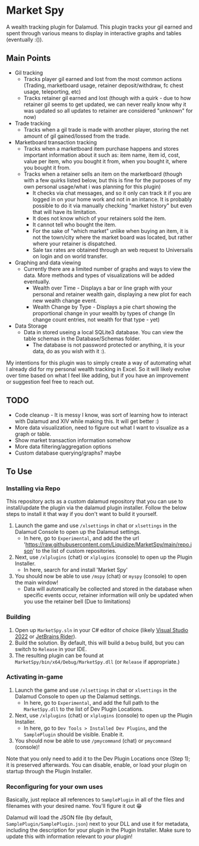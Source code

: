 # Market Spy

A wealth tracking plugin for Dalamud. This plugin tracks your gil earned and spent through various means to display in interactive graphs and tables (eventually :()).

## Main Points

* Gil tracking
  * Tracks player gil earned and lost from the most common actions (Trading, marketboard usage, retainer deposit/withdraw, fc chest usage, teleporting, etc)
  * Tracks retainer gil earned and lost (though with a quirk - due to how retainer gil seems to get updated, we can never really know why it was updated so all updates to retainer are considered "unknown" for now)
* Trade tracking
  * Tracks when a gil trade is made with another player, storing the net amount of gil gained/lossed from the trade.
* Marketboard transaction tracking
  * Tracks when a marketboard item purchase happens and stores important information about it such as: item name, item id, cost, value per item, who you bought it from, when you bought it, where you bought it from.
  * Tracks when a retainer sells an item on the marketboard (though with a few quirks listed below, but this is fine for the purposes of my own personal usage/what i was planning for this plugin)
    * It checks via chat messages, and so it only can track it if you are logged in on your home work and not in an intance. It is probably possible to do it via manually checking "market history"
      but even that will have its limitation.
    * It does not know which of your retainers sold the item.
    * It cannot tell who bought the item.
    * For the sake of "which market" unlike when buying an item, it is not the town/city where the market board was located, but rather where your retainer is dispatched.
    * Sale tax rates are obtained through an web request to Universalis on login and on world transfer.
* Graphing and data viewing
  * Currently there are a limited number of graphs and ways to view the data. More methods and types of visualizations will be added eventually.
    * Wealth over Time - Displays a bar or line graph with your personal and retainer wealth gain, displaying a new plot for each new wealth change event.
    * Wealth Change by Type - Displays a pie chart showing the proportional change in your wealth by types of change (In change count entries, not wealth for that type - yet)
* Data Storage
  * Data in stored useing a local SQLite3 database. You can view the table schemas in the Database/Schemas folder.
    * The database is not password protected or anything, it is your data, do as you wish with it :).


My intentions for this plugin was to simply create a way of automating what I already did for my personal wealth tracking in Excel. So it will likely evolve over time based on what I feel like adding,
but if you have an improvement or suggestion feel free to reach out.

## TODO

* Code cleanup - It is messy I know, was sort of learning how to interact with Dalamud and XIV while making this. It will get better :)
* More data visualization, need to figure out what I want to visualize as a graph or table.
* Show market transaction information somehow
* More data filtering/aggregation options
* Custom database querying/graphs? maybe

## To Use

### Installing via Repo

This repository acts as a custom dalamud repository that you can use to install/update the plugin via the dalamud plugin installer. Follow the below steps to install it that way if you don't want to build it yourself.

1. Launch the game and use `/xlsettings` in chat or `xlsettings` in the Dalamud Console to open up the Dalamud settings.
    * In here, go to `Experimental`, and add the the url 'https://raw.githubusercontent.com/Liquidize/MarketSpy/main/repo.json' to the list of custom repositories.
2. Next, use `/xlplugins` (chat) or `xlplugins` (console) to open up the Plugin Installer.
    * In here, search for and install 'Market Spy'
3. You should now be able to use `/mspy` (chat) or `myspy` (console) to open the main window!
    * Data will automatically be collected and stored in the database when specific events occur, retainer information will only be updated when you use the retainer bell (Due to limitations)

### Building

1. Open up `MarketSpy.sln` in your C# editor of choice (likely [Visual Studio 2022](https://visualstudio.microsoft.com) or [JetBrains Rider](https://www.jetbrains.com/rider/)).
2. Build the solution. By default, this will build a `Debug` build, but you can switch to `Release` in your IDE.
3. The resulting plugin can be found at `MarketSpy/bin/x64/Debug/MarketSpy.dll` (or `Release` if appropriate.)

### Activating in-game

1. Launch the game and use `/xlsettings` in chat or `xlsettings` in the Dalamud Console to open up the Dalamud settings.
    * In here, go to `Experimental`, and add the full path to the `MarketSpy.dll` to the list of Dev Plugin Locations.
2. Next, use `/xlplugins` (chat) or `xlplugins` (console) to open up the Plugin Installer.
    * In here, go to `Dev Tools > Installed Dev Plugins`, and the `SamplePlugin` should be visible. Enable it.
3. You should now be able to use `/pmycommand` (chat) or `pmycommand` (console)!

Note that you only need to add it to the Dev Plugin Locations once (Step 1); it is preserved afterwards. You can disable, enable, or load your plugin on startup through the Plugin Installer.

### Reconfiguring for your own uses

Basically, just replace all references to `SamplePlugin` in all of the files and filenames with your desired name. You'll figure it out 😁

Dalamud will load the JSON file (by default, `SamplePlugin/SamplePlugin.json`) next to your DLL and use it for metadata, including the description for your plugin in the Plugin Installer. Make sure to update this with information relevant to _your_ plugin!